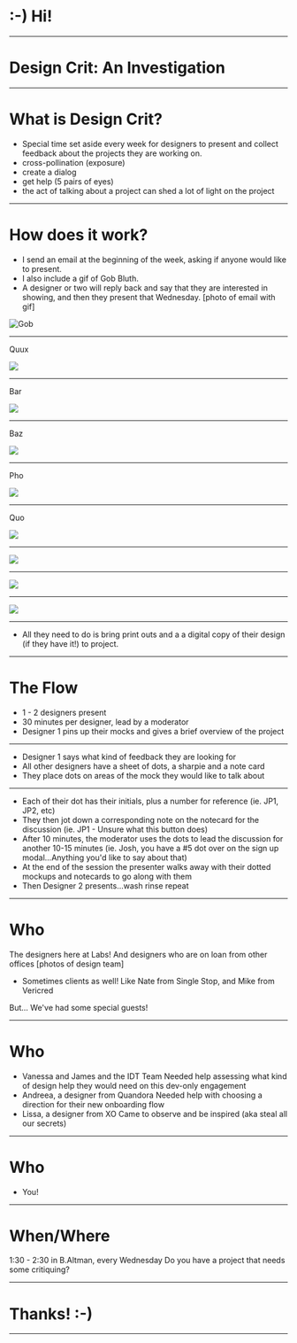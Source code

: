 # :-) Hi!

---

# Design Crit: An Investigation

---

# What is Design Crit?
- Special time set aside every week for designers to present and collect feedback about the projects they are working on.
- cross-pollination (exposure)
- create a dialog
- get help (5 pairs of eyes)
- the act of talking about a project can shed a lot of light on the project


---

# How does it work?
- I send an email at the beginning of the week, asking if anyone would like to present.
- I also include a gif of Gob Bluth.
- A designer or two will reply back and say that they are interested in showing, and then they present that Wednesday.
[photo of email with gif]

![Gob](images/gob.gif)

---

Quux

![](images/Invision_PivotalLabs_081314_0378_a.JPG)

---


Bar

![](images/Invision_PivotalLabs_081314_0366_a.JPG)

---

Baz

![](images/Invision_PivotalLabs_081314_0374_a.JPG)

---

Pho

![](images/Invision_PivotalLabs_081314_0388_a.JPG)


---

Quo

![](images/Invision_PivotalLabs_081314_0423_a.JPG)

---

![](images/Invision_PivotalLabs_081314_0439_a.JPG)

---

![](images/Invision_PivotalLabs_081314_0450_a.JPG)

---

![](images/Invision_PivotalLabs_081314_0454_a.JPG)

---

- All they need to do is bring print outs and a a digital copy of their design (if they have it!) to project.

---

# The Flow

- 1 - 2 designers present
- 30 minutes per designer, lead by a moderator
- Designer 1 pins up their mocks and gives a brief overview of the project

---

- Designer 1 says what kind of feedback they are looking for
- All other designers have a sheet of dots, a sharpie and a note card
- They place dots on areas of the mock they would like to talk about

---

- Each of their dot has their initials, plus a number for reference (ie. JP1, JP2, etc)
- They then jot down a corresponding note on the notecard for the discussion (ie. JP1 - Unsure what this button does)
- After 10 minutes, the moderator uses the dots to lead the discussion for another 10-15 minutes (ie. Josh, you have a #5 dot over on the sign up modal...Anything you'd like to say about that)
- At the end of the session the presenter walks away with their dotted mockups and notecards to go along with them
- Then Designer 2 presents...wash rinse repeat

---

# Who

The designers here at Labs! And designers who are on loan from other offices [photos of design team]
- Sometimes clients as well! Like Nate from Single Stop, and Mike from Vericred

But...
We've had some special guests!

---

# Who
- Vanessa and James and the IDT Team
  Needed help assessing what kind of design help they would need on this dev-only engagement
- Andreea, a designer from Quandora
  Needed help with choosing a direction for their new onboarding flow
- Lissa, a designer from XO
  Came to observe and be inspired (aka steal all our secrets)

---

# Who
- You!


---

# When/Where
1:30 - 2:30 in B.Altman, every Wednesday
Do you have a project that needs some critiquing?

---

# Thanks! :-)

---
<script src="js/impressConsole.js"></script>
<script src="js/jquery.js"></script>

<script>
  $(document).ready(function(){
     $("ul").wrap("<div class='notes'></div>");
     // $("li strong").wrap("<div class='notes'></div>");
     impressConsole().init();
     // impressConsole().open(); // for console to open automatically
   });
</script>
